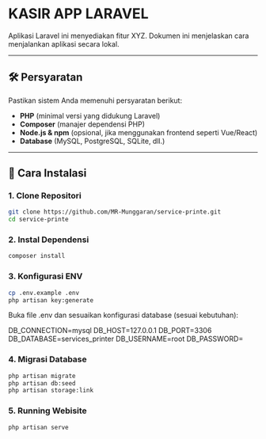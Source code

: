 # KASIR APP LARAVEL

Aplikasi Laravel ini menyediakan fitur XYZ. Dokumen ini menjelaskan cara menjalankan aplikasi secara lokal.

---

## 🛠️ Persyaratan

Pastikan sistem Anda memenuhi persyaratan berikut:
- **PHP** (minimal versi yang didukung Laravel)
- **Composer** (manajer dependensi PHP)
- **Node.js & npm** (opsional, jika menggunakan frontend seperti Vue/React)
- **Database** (MySQL, PostgreSQL, SQLite, dll.)

---

## 🚀 Cara Instalasi

### 1. Clone Repositori
```bash
git clone https://github.com/MR-Munggaran/service-printe.git
cd service-printe
```
### 2. Instal Dependensi
```bash
composer install
```
### 3. Konfigurasi ENV
```bash
cp .env.example .env
php artisan key:generate
```
Buka file .env dan sesuaikan konfigurasi database (sesuai kebutuhan):

DB_CONNECTION=mysql
DB_HOST=127.0.0.1
DB_PORT=3306
DB_DATABASE=services_printer
DB_USERNAME=root
DB_PASSWORD=
### 4. Migrasi Database
```bash
php artisan migrate
php artisan db:seed
php artisan storage:link
```

### 5. Running Webisite
```bash
php artisan serve
```

